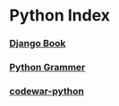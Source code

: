 # Python Index

### [Django Book](https://github.com/Monsoir/Notes/blob/master/Python/Django%20Book%20notes.md)
### [Python Grammer](https://github.com/Monsoir/Notes/blob/master/Python/Grammer.md)
### [codewar-python](https://github.com/Monsoir/Notes/blob/master/Python/codewar-python.md)

